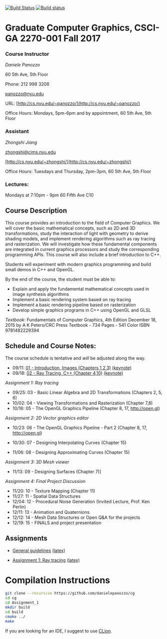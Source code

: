 [![Build Status](https://travis-ci.org/danielepanozzo/cg.svg?branch=master)](https://travis-ci.org/danielepanozzo/cg)
[![Build status](https://ci.appveyor.com/api/projects/status/3b1dti4xig8i3c4a?svg=true)](https://ci.appveyor.com/project/danielepanozzo/cg)

# Graduate Computer Graphics, CSCI-GA 2270-001 Fall 2017

### Course Instructor
*Daniele Panozzo*

60 5th Ave, 5th Floor

Phone: 212 998 3208

[panozzo@nyu.edu](mailto:panozzo@nyu.edu)

URL: [http://cs.nyu.edu/~panozzo/](http://cs.nyu.edu/~panozzo/)

Office Hours: Mondays, 5pm-6pm and by appointment, 60 5th Ave, 5th Floor

### Assistant
*Zhongshi Jiang*

[zhongshi@cims.nyu.edu](mailto:zhongshi@cims.nyu.edu)

[http://cs.nyu.edu/~zhongshi/](http://cs.nyu.edu/~zhongshi/)

Office Hours: Tuesdays and Thursday, 2pm-3pm, 60 5th Ave, 5th Floor

### Lectures:
Mondays at 7:10pm - 9pm
60 Fifth Ave C10

## Course Description

This course provides an introduction to the field of Computer Graphics. We will cover the basic mathematical concepts, such as 2D and 3D transformations, study the interaction of light with geometry to derive  shading models, and implement rendering algorithms such as ray tracing and rasterization. We will investigate how these fundamental components are integrated in current graphics processors and study the corresponding programming APIs. This course will also include a brief introduction to C++.

Students will experiment with modern graphics programming and build small demos in C++ and OpenGL.

By the end of the course, the student must be able to:

* Explain and apply the fundamental mathematical concepts used in  image synthesis algorithms
* Implement a basic rendering system based on ray tracing
* Implement a basic rendering pipeline based on rasterization
* Develop simple graphics programs in C++ using OpenGL and GLSL

*Textbook*:
Fundamentals of Computer Graphics, 4th Edition
December 18, 2015 by A K Peters/CRC Press
Textbook - 734 Pages - 541 Color
ISBN 9781482229394

## Schedule and Course Notes:

The course schedule is tentative and *will* be adjusted along the way.

* 09/11: [01 - Introduction, Images  (Chapters 1,2,3)](http://cs.nyu.edu/~panozzo/cg17/Slides/01%20-%20Introduction,%20Images.pdf) [(keynote)](http://cs.nyu.edu/~panozzo/cg17/Slides/01%20-%20Introduction,%20Images.key.zip)
* 09/18: [02 - Ray Tracing, C++ (Chapter 4,10)](http://cs.nyu.edu/~panozzo/cg17/Slides/02%20-%20Ray%20Tracing,%20C++.pdf) [(keynote)](http://cs.nyu.edu/~panozzo/cg17/Slides/02%20-%20Ray%20Tracing,%20C++.key.pdf)

*Assignment 1: Ray tracing*

* 09/25: 03 - Basic Linear Algebra and 2D Transformations (Chapters 2, 5, 6)
* 10/02: 04 - Viewing Transformations and Rasterization (Chapter 7,8)
* 10/16: 05 - The OpenGL Graphics Pipeline (Chapter 8, 17, http://open.gl)

*Assignment 2: 2D Vector graphics editor*

* 10/23: 06 - The OpenGL Graphics Pipeline - Part 2 (Chapter 8, 17, http://open.gl)

* 10/30: 07 - Designing Interpolating Curves (Chapter 15)
* 11/06: 08 - Designing Approximating Curves (Chapter 15)

*Assignment 3: 3D Mesh viewer*

* 11/13: 09 - Designing Surfaces (Chapter 7)]

*Assignment 4: Final Project Discussion*

* 11/20: 10 - Texture Mapping (Chapter 11)
* 11/27: 11 - Spatial Data Structures
* 12/04: 12 - Procedural Noise Generation (Invited Lecture, Prof. Ken Perlin)
* 12/11: 13 - Animation and Quaternions
* 12/12: 14 - Mesh Data Structures or Open Q&A for the projects
* 12/19: 15 - FINALS and project presentation

## Assignments

* [General guidelines](http://cs.nyu.edu/~panozzo/cg17/Assignments/0%20-%20General%20Rules.pdf) [(latex)](http://cs.nyu.edu/~panozzo/cg17/Assignments/0%20-%20General%20Rules.zip)

* [Assignment 1: Ray tracing](http://cs.nyu.edu/~panozzo/cg17/Assignments/1%20-%20Ray%20Tracing.pdf) [(latex)](http://cs.nyu.edu/~panozzo/cg17/Assignments/1%20-%20Ray%20Tracing.zip)

<!-- * [Assignment 2: 2D Drawing App](http://cs.nyu.edu/~panozzo/cg/ex2.pdf)

* [Assignment 3: 3D Scene Editor](http://cs.nyu.edu/~panozzo/cg/ex3.pdf)

* [Assignment 4: Final Project](http://cs.nyu.edu/~panozzo/cg/ex4.pdf) -->

# Compilation Instructions

```bash
git clone --recursive https://github.com/danielepanozzo/cg
cd cg
cd Assignment_1
mkdir build
cd build
cmake ../
make
```

If you are looking for an IDE, I suggest to use [CLion](https://www.jetbrains.com/clion/).
